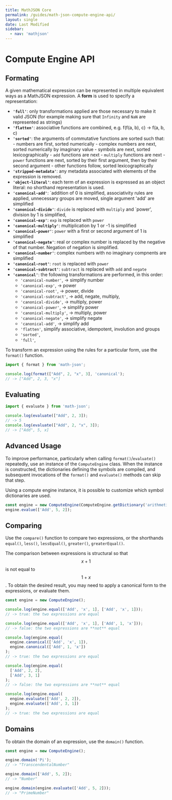 ```yaml
---
title: MathJSON Core
permalink: /guides/math-json-compute-engine-api/
layout: single
date: Last Modified
sidebar:
  - nav: 'mathjson'
---
```


# Compute Engine API

## Formating

A given mathematical expression can be represented in multiple equivalent ways
as a MathJSON expression. A **form** is used to specify a representation:

- **`'full'`**: only transformations applied are those necessary to make it
  valid JSON (for example making sure that `Infinity` and `NaN` are represented
  as strings)
- **`'flatten'`**: associative functions are combined, e.g. f(f(a, b), c) ->
  f(a, b, c)
- **`'sorted'`**: the arguments of commutative functions are sorted such that: -
  numbers are first, sorted numerically - complex numbers are next, sorted
  numerically by imaginary value - symbols are next, sorted lexicographically -
  `add` functions are next - `multiply` functions are next - `power` functions
  are next, sorted by their first argument, then by their second argument -
  other functions follow, sorted lexicographically
- **`'stripped-metadata'`**: any metadata associated with elements of the
  expression is removed.
- **`'object-literal'`**: each term of an expression is expressed as an object
  literal: no shorthand representation is used.
- **`'canonical-add'`**: `addition of 0 is simplified, associativity rules are
  applied, unnecessary groups are moved, single argument 'add' are simplified
- **`'canonical-divide'`**: `divide` is replaced with `multiply` and `power',
  division by 1 is simplified,
- **`'canonical-exp'`**: `exp` is replaced with `power`
- **`'canonical-multiply'`**: multiplication by 1 or -1 is simplified
- **`'canonical-power'`**: `power` with a first or second argument of 1 is
  simplified
- **`'canonical-negate'`**: real or complex number is replaced by the negative
  of that number. Negation of negation is simplified.
- **`'canonical-number'`**: complex numbers with no imaginary compnents are
  simplified
- **`'canonical-root'`**: `root` is replaced with `power`
- **`'canonical-subtract'`**: `subtract` is replaced with `add` and `negate`
- **`'canonical'`**: the following transformations are performed, in this order:
  - `'canonical-number'`, -> simplify number
  - `'canonical-exp'`, -> power
  - `'canonical-root'`, -> power, divide
  - `'canonical-subtract'`, -> add, negate, multiply,
  - `'canonical-divide'`, -> multiply, power
  - `'canonical-power'`, -> simplify power
  - `'canonical-multiply'`, -> multiply, power
  - `'canonical-negate'`, -> simplify negate
  - `'canonical-add'`, -> simplify add
  - `'flatten'`, simplify associative, idempotent, involution and groups
  - `'sorted'`,
  - `'full'`,

To transform an expression using the rules for a particular form, use the
`format()` function.

```js
import { format } from 'math-json';

console.log(format(["Add", 2, "x", 3], 'canonical');
// -> ["Add", 2, 3, "x"]
```

## Evaluating

```js
import { evaluate } from 'math-json';

console.log(evaluate(["Add", 2, 3]);
// -> 5
console.log(evaluate(["Add", 2, "x", 3]);
// -> ["Add", 5, x]
```

## Advanced Usage

To improve performance, particularly when calling `format()`/`evaluate()`
repeatedly, use an instance of the `ComputeEngine` class. When the instance is
constructed, the dictionaries defining the symbols are compiled, and subsequent
invocations of the `format()` and `evaluate()` methods can skip that step.

Using a compute engine instance, it is possible to customize which symbol
dictionaries are used.

```js
const engine = new ComputeEngine(ComputeEngine.getDictionary('arithmetic'));
engine.evalue(['Add', 5, 2]);
```

## Comparing

Use the `compare()` function to compare two expressions, or the shorthands
`equal()`, `less()`, `lessEqual()`, `greater()`, `greaterEqual()`.

The comparison between expressions is structural so that $$x + 1$$ is not equal
to $$1 + x$$. To obtain the desired result, you may need to apply a canonical
form to the expressions, or evaluate them.

```js
const engine = new ComputeEngine();

console.log(engine.equal(['Add', 'x', 1], ['Add', 'x', 1]));
// -> true: the two expressions are equal

console.log(engine.equal(['Add', 'x', 1], ['Add', 1, 'x']));
// -> false: the two expressions are **not** equal

console.log(engine.equal(
  engine.canonical(['Add', 'x', 1]),
  engine.canonical(['Add', 1, 'x'])
);
// -> true: the two expressions are equal

console.log(engine.equal(
  ['Add', 2, 2],
  ['Add', 3, 1]
);
// -> false: the two expressions are **not** equal

console.log(engine.equal(
  engine.evaluate(['Add', 2, 2]),
  engine.evaluate(['Add', 3, 1])
);
// -> true: the two expressions are equal
```

## Domains

To obtain the domain of an expression, use the `domain()` function.

```js
const engine = new ComputeEngine();

engine.domain('Pi');
// -> "TranscendentalNumber"

engine.domain(['Add', 5, 2]);
// -> "Number"

engine.domain(engine.evaluate(['Add', 5, 2]));
// -> "PrimeNumber"
```
